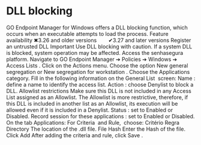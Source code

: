 # DLL blocking 

GO Endpoint Manager for Windows offers a DLL blocking function, which occurs when an executable attempts to load the process.
Feature availability
✖3.26 and older versions        ✔3.27 and later versions
Register an untrusted DLL
Important
Use DLL blocking with caution. If a system DLL is blocked, system operation may be affected.
Access the senhasegura platform.
Navigate to 
GO Endpoint Manager ➔ Policies ➔ Windows ➔ Access Lists
.
Click on the 
Actions
 menu.
Choose the option 
New general segregation
 or 
New segregation for workstation
.
Choose the 
Applications
 category.
Fill in the following information on the 
General List 
screen:
Name
: define a name to identify the access list.
Action
: choose Denylist to block a DLL.
Allowlist restrictions
Make sure this DLL is not included in any Access List assigned as an Allowlist. The Allowlist is more restrictive, therefore, if this DLL is included in another list as an Allowlist, its execution will be allowed even if it is included in a Denylist.
Status
: set to Enabled or Disabled.
Record session for these applications
: set to Enabled or Disabled.
On the tab 
Applications:
For 
Criteria 
and 
Rule, 
choose:
Critério
Regra
Directory
The location of the .dll file.
File Hash
Enter the Hash of the file.
Click 
Add
After adding the criteria and rule, click 
Save
.